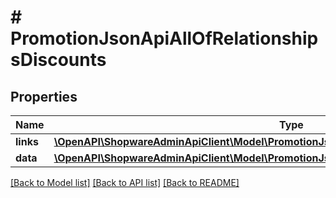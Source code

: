 # # PromotionJsonApiAllOfRelationshipsDiscounts

## Properties

Name | Type | Description | Notes
------------ | ------------- | ------------- | -------------
**links** | [**\OpenAPI\ShopwareAdminApiClient\Model\PromotionJsonApiAllOfRelationshipsDiscountsLinks**](PromotionJsonApiAllOfRelationshipsDiscountsLinks.md) |  | [optional]
**data** | [**\OpenAPI\ShopwareAdminApiClient\Model\PromotionJsonApiAllOfRelationshipsDiscountsData[]**](PromotionJsonApiAllOfRelationshipsDiscountsData.md) |  | [optional]

[[Back to Model list]](../../README.md#models) [[Back to API list]](../../README.md#endpoints) [[Back to README]](../../README.md)
